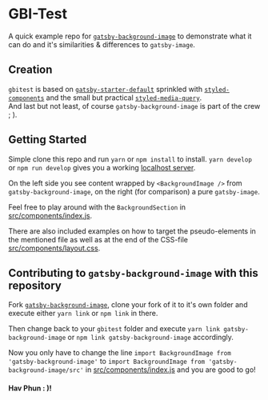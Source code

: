 # GBI-Test

A quick example repo for [`gatsby-background-image`](https://github.com/timhagn/gatsby-background-image) 
to demonstrate what it can do and it's similarities & differences to `gatsby-image`.

## Creation

`gbitest` is based on [`gatsby-starter-default`](https://github.com/gatsbyjs/gatsby-starter-default)
sprinkled with [`styled-components`](https://www.styled-components.com/) and the 
small but practical [`styled-media-query`](https://github.com/morajabi/styled-media-query).  
And last but not least, of course `gatsby-background-image` is part of the crew ; ).

## Getting Started

Simple clone this repo and run `yarn` or `npm install` to install.
`yarn develop` or `npm run develop` gives you a working [localhost server](http://localhost:8000/).

On the left side you see content wrapped by `<BackgroundImage />` from `gatsby-background-image`,
on the right (for comparison) a pure `gatsby-image`. 

Feel free to play around with the `BackgroundSection` in [src/components/index.js](src/components/index.js).

There are also included examples on how to target the pseudo-elements in 
the mentioned file as well as at the end of the CSS-file [src/components/layout.css](src/components/layout.css).

## Contributing to `gatsby-background-image` with this repository

Fork [`gatsby-background-image`](https://github.com/timhagn/gatsby-background-image), 
clone your fork of it to it's own folder and execute either `yarn link` or `npm link` 
in there.

Then change back to your `gbitest` folder and execute 
`yarn link gatsby-background-image` or `npm link gatsby-background-image` accordingly.

Now you only have to change the line `import BackgroundImage from 'gatsby-background-image'`
to `import BackgroundImage from 'gatsby-background-image/src'` in 
[src/components/index.js](src/components/index.js) and you are good to go!

#### Hav Phun : )!